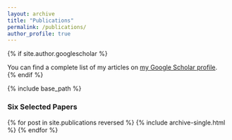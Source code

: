 ```yaml
---
layout: archive
title: "Publications"
permalink: /publications/
author_profile: true
---
```


{% if site.author.googlescholar %}
  <div class="wordwrap">You can find a complete list of my articles on <a href="{{site.author.googlescholar}}">my Google Scholar profile</a>.</div>
{% endif %}

{% include base_path %}

### Six Selected Papers

{% for post in site.publications reversed %}
  {% include archive-single.html %}
{% endfor %}
